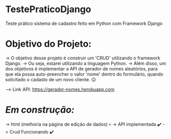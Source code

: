 # TestePraticoDjango
Teste prático sistema de cadastro feito em Python com Framework Django

# Objetivo do Projeto:
-> O objetivo desse projeto é construir um 'CRUD' utilizando o framework Django.
-> Ou seja, estarei utilizando a linguagem Python.
-> Além disso, um dos objetivos é implementar a API de gerador de nomes aleatórios,
para que ela possa auto-preencher o valor 'nome' dentro do formulário, quando solicitado
o cadasto de um novo cliente. 😉

--> Link API: https://gerador-nomes.herokuapp.com


# *Em construção:*
-> html (melhoria na página de edição de dados) 💀
-> API implementada ✔️
-> Crud Funcionando ✔️

